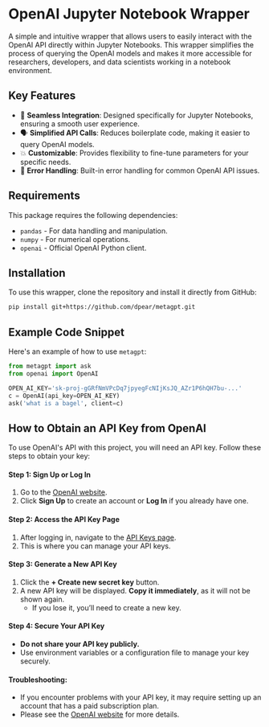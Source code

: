 # OpenAI Jupyter Notebook Wrapper

A simple and intuitive wrapper that allows users to easily interact with the OpenAI API directly within Jupyter Notebooks. This wrapper simplifies the process of querying the OpenAI models and makes it more accessible for researchers, developers, and data scientists working in a notebook environment.

## Key Features

- 🤝 **Seamless Integration**: Designed specifically for Jupyter Notebooks, ensuring a smooth user experience.
- 🗣 **Simplified API Calls**: Reduces boilerplate code, making it easier to query OpenAI models.
- 💥 **Customizable**: Provides flexibility to fine-tune parameters for your specific needs.
- 🚨 **Error Handling**: Built-in error handling for common OpenAI API issues.

## Requirements

This package requires the following dependencies:

- `pandas` - For data handling and manipulation.
- `numpy` - For numerical operations.
- `openai` - Official OpenAI Python client.

## Installation

To use this wrapper, clone the repository and install it directly from GitHub:

```bash
pip install git+https://github.com/dpear/metagpt.git
```

## Example Code Snippet

Here's an example of how to use `metagpt`:

```python
from metagpt import ask
from openai import OpenAI

OPEN_AI_KEY='sk-proj-gGRfNmVPcDq7jpyegFcNIjKsJQ_AZr1P6hQH7bu-...'
c = OpenAI(api_key=OPEN_AI_KEY)
ask('what is a bagel', client=c)
```

## How to Obtain an API Key from OpenAI

To use OpenAI's API with this project, you will need an API key. Follow these steps to obtain your key:

#### Step 1: Sign Up or Log In
1. Go to the [OpenAI website](https://platform.openai.com/).
2. Click **Sign Up** to create an account or **Log In** if you already have one.

#### Step 2: Access the API Key Page
1. After logging in, navigate to the [API Keys page](https://platform.openai.com/account/api-keys).
2. This is where you can manage your API keys.

#### Step 3: Generate a New API Key
1. Click the **+ Create new secret key** button.
2. A new API key will be displayed. **Copy it immediately**, as it will not be shown again.
   - If you lose it, you’ll need to create a new key.

#### Step 4: Secure Your API Key
- **Do not share your API key publicly.**
- Use environment variables or a configuration file to manage your key securely.

#### Troubleshooting:
- If you encounter problems with your API key, it may require setting up an account that has a paid subscription plan. 
- Please see the [OpenAI website](https://platform.openai.com/) for more details.
